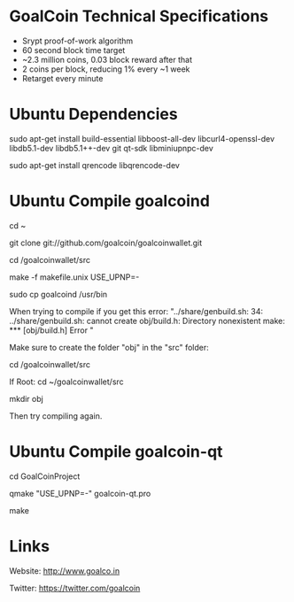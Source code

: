GoalCoin Technical Specifications
========================

 - Srypt proof-of-work algorithm
 - 60 second block time target
 - ~2.3 million coins, 0.03 block reward after that
 - 2 coins per block, reducing 1% every ~1 week
 - Retarget every minute
 
Ubuntu Dependencies
===================
sudo apt-get install build-essential libboost-all-dev libcurl4-openssl-dev libdb5.1-dev libdb5.1++-dev git qt-sdk libminiupnpc-dev

sudo apt-get install qrencode libqrencode-dev 

Ubuntu Compile goalcoind
========================
cd ~

git clone git://github.com/goalcoin/goalcoinwallet.git

cd /goalcoinwallet/src

make -f makefile.unix USE_UPNP=-

sudo cp goalcoind /usr/bin


When trying to compile if you get this error: "../share/genbuild.sh: 34: ../share/genbuild.sh: cannot create obj/build.h: Directory nonexistent
make: *** [obj/build.h] Error "

Make sure to create the folder "obj" in the "src" folder:

cd /goalcoinwallet/src

If Root: cd ~/goalcoinwallet/src

mkdir obj

Then try compiling again.


Ubuntu Compile goalcoin-qt
========================
cd GoalCoinProject

qmake "USE_UPNP=-" goalcoin-qt.pro

make

Links
======

Website: http://www.goalco.in

Twitter: https://twitter.com/goalcoin




